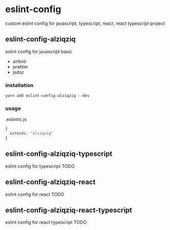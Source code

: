 # eslint-config
custom eslint config for javascript, typescript, react, react typescript project


## eslint-config-alziqziq
eslint config for javascript basic
- airbnb
- prettier
- jsdoc


### installation
```shell
yarn add eslint-config-alziqziq --dev
```

### usage
.eslintrc.js
```js
{
  extends: "alziqziq"
}
```

## eslint-config-alziqziq-typescript
eslint config for typescript
TODO 

## eslint-config-alziqziq-react
eslint config for react
TODO 

## eslint-config-alziqziq-react-typescript
eslint config for react typescript
TODO 